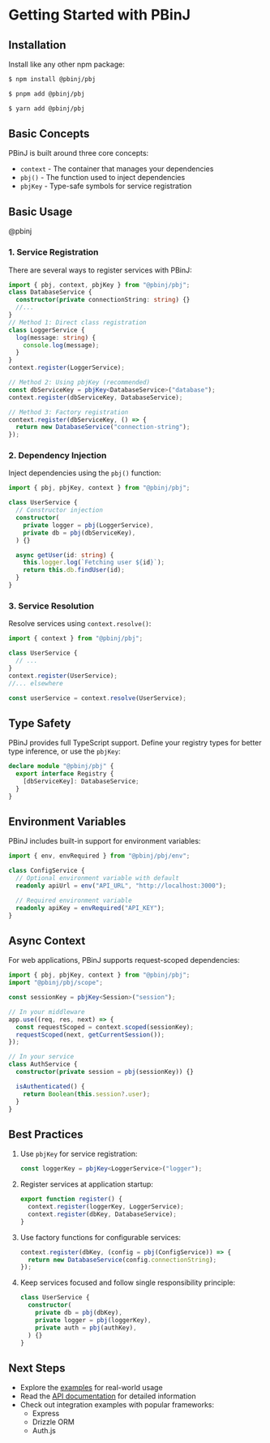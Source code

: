 # Getting Started with PBinJ

## Installation

Install like any other npm package:

```bash
$ npm install @pbinj/pbj
```

```bash
$ pnpm add @pbinj/pbj
```

```bash
$ yarn add @pbinj/pbj
```

## Basic Concepts

PBinJ is built around three core concepts:

- `context` - The container that manages your dependencies
- `pbj()` - The function used to inject dependencies
- `pbjKey` - Type-safe symbols for service registration

## Basic Usage

@pbinj

### 1. Service Registration

There are several ways to register services with PBinJ:

```typescript
import { pbj, context, pbjKey } from "@pbinj/pbj";
class DatabaseService {
  constructor(private connectionString: string) {}
  //...
}
// Method 1: Direct class registration
class LoggerService {
  log(message: string) {
    console.log(message);
  }
}
context.register(LoggerService);

// Method 2: Using pbjKey (recommended)
const dbServiceKey = pbjKey<DatabaseService>("database");
context.register(dbServiceKey, DatabaseService);

// Method 3: Factory registration
context.register(dbServiceKey, () => {
  return new DatabaseService("connection-string");
});
```

### 2. Dependency Injection

Inject dependencies using the `pbj()` function:

```typescript
import { pbj, pbjKey, context } from "@pbinj/pbj";

class UserService {
  // Constructor injection
  constructor(
    private logger = pbj(LoggerService),
    private db = pbj(dbServiceKey),
  ) {}

  async getUser(id: string) {
    this.logger.log(`Fetching user ${id}`);
    return this.db.findUser(id);
  }
}
```

### 3. Service Resolution

Resolve services using `context.resolve()`:

```typescript
import { context } from "@pbinj/pbj";

class UserService {
  // ...
}
context.register(UserService);
//... elsewhere

const userService = context.resolve(UserService);
```

## Type Safety

PBinJ provides full TypeScript support. Define your registry types for better type inference, or use the `pbjKey`:

```typescript
declare module "@pbinj/pbj" {
  export interface Registry {
    [dbServiceKey]: DatabaseService;
  }
}
```

## Environment Variables

PBinJ includes built-in support for environment variables:

```typescript
import { env, envRequired } from "@pbinj/pbj/env";

class ConfigService {
  // Optional environment variable with default
  readonly apiUrl = env("API_URL", "http://localhost:3000");

  // Required environment variable
  readonly apiKey = envRequired("API_KEY");
}
```

## Async Context

For web applications, PBinJ supports request-scoped dependencies:

```ts
import { pbj, pbjKey, context } from "@pbinj/pbj";
import "@pbinj/pbj/scope";

const sessionKey = pbjKey<Session>("session");

// In your middleware
app.use((req, res, next) => {
  const requestScoped = context.scoped(sessionKey);
  requestScoped(next, getCurrentSession());
});

// In your service
class AuthService {
  constructor(private session = pbj(sessionKey)) {}

  isAuthenticated() {
    return Boolean(this.session?.user);
  }
}
```

## Best Practices

1. Use `pbjKey` for service registration:

   ```ts
   const loggerKey = pbjKey<LoggerService>("logger");
   ```

2. Register services at application startup:

   ```ts
   export function register() {
     context.register(loggerKey, LoggerService);
     context.register(dbKey, DatabaseService);
   }
   ```

3. Use factory functions for configurable services:

   ```ts
   context.register(dbKey, (config = pbj(ConfigService)) => {
     return new DatabaseService(config.connectionString);
   });
   ```

4. Keep services focused and follow single responsibility principle:
   ```ts
   class UserService {
     constructor(
       private db = pbj(dbKey),
       private logger = pbj(loggerKey),
       private auth = pbj(authKey),
     ) {}
   }
   ```

## Next Steps

- Explore the [examples](https://github.com/pbinj/pbj/tree/main/examples) for real-world usage
- Read the [API documentation](https://pbinj.github.io/pbj) for detailed information
- Check out integration examples with popular frameworks:
  - Express
  - Drizzle ORM
  - Auth.js
